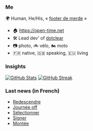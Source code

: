 ### Me

🌍 Human, He/His, « [footer de merde](https://open-time.net/post/2013/07/17/La-veritable-histoire-du-Footer-de-merde-) » 
* 🏠 https://open-time.net 
* 🛠️ Lead dev' of [dotclear](https://git.dotclear.org/dev/dotclear)
* 📷 photo, 🚲 vélo, 🏍️ moto 
* 🇫🇷 native, 🇬🇧 speaking, 🇪🇺 living

### Insights

[![GitHub Stats](https://github-readme-stats.vercel.app/api?username=franck-paul)](https://github.com/franck-paul)
[![GitHub Streak](https://github-readme-streak-stats.herokuapp.com?user=franck-paul)](https://git.io/streak-stats)

### Last news (in French)

<!-- BLOG-POST-LIST:START -->
- [Redescendre](https://open-time.net/post/2023/05/09/Redescendre)
- [Journée off](https://open-time.net/post/2023/05/08/Journee-off)
- [Sélectionner](https://open-time.net/post/2023/05/07/Selectionner)
- [Signer](https://open-time.net/post/2023/05/06/Signer)
- [Montée](https://open-time.net/post/2023/05/05/Montee)
<!-- BLOG-POST-LIST:END -->

